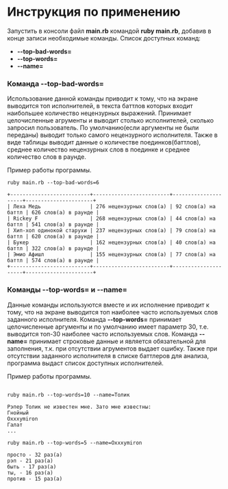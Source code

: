 # Инструкция по применению

Запустить в консоли файл __main.rb__ командой __ruby main.rb__, добавив в конце записи необходимые команды.
Список доступных команд:
* __--top-bad-words=__
* __--top-words=__
* __--name=__

### Команда __--top-bad-words=__

Использование данной команды приводит к тому, что на экране выводится топ исполнителей, в текста баттлов которых входит наибольшее количество нецензурных выражений. Принимает целочисленные агрументы и выводит столько исполнителей, сколько запросил пользователь. По умолчанию(если аргументы не были переданы) выводит только самого нецензурного исполнителя. Также в виде таблицы выводит данные о количестве поединков(баттлов), среднее количество нецензурных слов в поединке и среднее количество слов в раунде.

Пример работы программы.

```
ruby main.rb --top-bad-words=6

+--------------------------+-------------------------+---------------------+----------------------+
| Леха Медь                | 276 нецензурных слов(а) | 92 слов(а) на баттл | 626 слов(а) в раунде |
| Rickey F                 | 268 нецензурных слов(а) | 44 слов(а) на баттл | 541 слов(а) в раунде |
| Хип-хоп одинокой старухи | 237 нецензурных слов(а) | 79 слов(а) на баттл | 620 слов(а) в раунде |
| Букер                    | 162 нецензурных слов(а) | 40 слов(а) на баттл | 322 слов(а) в раунде |
| Эмио Афишл               | 155 нецензурных слов(а) | 77 слов(а) на баттл | 574 слов(а) в раунде |
+--------------------------+-------------------------+---------------------+----------------------+

```

### Команды __--top-words=__ и __--name=__

Данные команды используются вместе и их исполнение приводит к тому, что на экране выводится топ наиболее часто используемых слов заданного исполнителя. 
Команда __--top-words=__ принимает целочисленные аргументы и по умолчанию имеет параметр 30, т.е. выводится топ-30 наиболее часто используемых слов.
Команда __--name=__ принимает строковые данные и является обязательной для заполнения, т.к. при отсутствии агрументов выдает ошибку. Также при отсутствии заданного исполнителя в списке баттлеров для анализа, программа выдаст список доступных исполнителей. 

Пример работы программы.

```

ruby main.rb --top-words=10 --name=Толик

Рэпер Толик не известен мне. Зато мне известны:
Гнойный
Oxxxymiron
Галат
...

ruby main.rb --top-words=5 --name=Oxxxymiron

просто - 32 раз(а)
рэп - 21 раз(а)
быть - 17 раз(а)
ты, - 16 раз(а)
против - 15 раз(а)
```

